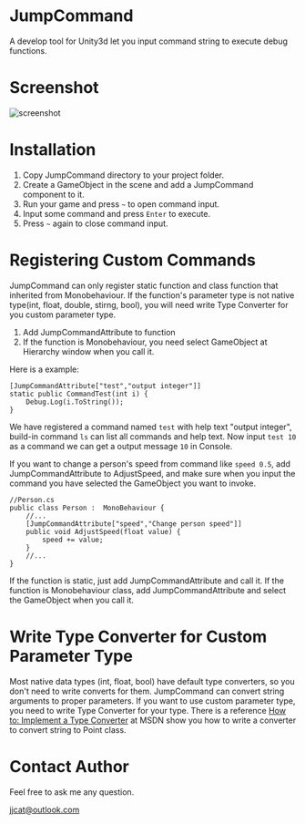 JumpCommand
===========

A develop tool for Unity3d let you input command string to execute debug functions.

# Screenshot
![screenshot](http://i.imgur.com/tbmLPVR.png)

# Installation
 
1. Copy JumpCommand directory to your project folder.
2. Create a GameObject in the scene and add a JumpCommand component to it.
3. Run your game and press `~` to open command input.
4. Input some command and press `Enter` to execute.
5. Press `~` again to close command input.

# Registering Custom Commands
JumpCommand can only register static function and class function that inherited from Monobehaviour. If the function's parameter type is not native type(int, float, double, stirng, bool), you will need write Type Converter for you custom parameter type. 

1. Add JumpCommandAttribute to function
2. If the function is Monobehaviour, you need select GameObject at Hierarchy window when you call it.

Here is a example:

```
[JumpCommandAttribute["test","output integer"]]
static public CommandTest(int i) {
    Debug.Log(i.ToString());
}

```

We have registered a command named `test` with help text "output integer", build-in command `ls` can list all commands and help text. Now input `test 10` as a command we can get a output message `10` in Console.

If you want to change a person's speed from command like `speed 0.5`, add JumpCommandAttribute to AdjustSpeed, and make sure when you input the command you have selected the GameObject you want to invoke.

```
//Person.cs
public class Person :  MonoBehaviour {
    //...
	[JumpCommandAttribute["speed","Change person speed"]]
	public void AdjustSpeed(float value) {
	    speed += value;
	}
	//...
}

```

If the function is static, just add JumpCommandAttribute and call it.
If the function is Monobehaviour class, add JumpCommandAttribute and select the GameObject when you call it.

# Write Type Converter for Custom Parameter Type
Most native data types (int, float, bool) have default type converters, so you don't need to write converts for them. JumpCommand can convert string arguments to proper parameters. If you want to use custom parameter type, you need to write Type Converter for your type. There is a reference [How to: Implement a Type Converter](http://msdn.microsoft.com/en-us/library/ayybcxe5.aspx "How to: Implement a Type Converter") at MSDN show you how to write a converter to convert string to Point class. 

# Contact Author
Feel free to ask me any question.


jjcat@outlook.com	


